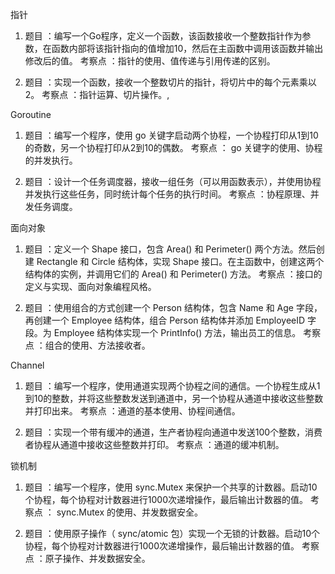 指针 
1. 题目 ：编写一个Go程序，定义一个函数，该函数接收一个整数指针作为参数，在函数内部将该指针指向的值增加10，然后在主函数中调用该函数并输出修改后的值。 
考察点 ：指针的使用、值传递与引用传递的区别。

2. 题目 ：实现一个函数，接收一个整数切片的指针，将切片中的每个元素乘以2。 
考察点 ：指针运算、切片操作。,

Goroutine 
1. 题目 ：编写一个程序，使用 go 关键字启动两个协程，一个协程打印从1到10的奇数，另一个协程打印从2到10的偶数。 
考察点 ： go 关键字的使用、协程的并发执行。

2. 题目 ：设计一个任务调度器，接收一组任务（可以用函数表示），并使用协程并发执行这些任务，同时统计每个任务的执行时间。 
考察点 ：协程原理、并发任务调度。

面向对象 
1. 题目 ：定义一个 Shape 接口，包含 Area() 和 Perimeter() 两个方法。然后创建 Rectangle 和 Circle 结构体，实现 Shape 接口。在主函数中，创建这两个结构体的实例，并调用它们的 Area() 和 Perimeter() 方法。 
考察点 ：接口的定义与实现、面向对象编程风格。

2. 题目 ：使用组合的方式创建一个 Person 结构体，包含 Name 和 Age 字段，再创建一个 Employee 结构体，组合 Person 结构体并添加 EmployeeID 字段。为 Employee 结构体实现一个 PrintInfo() 方法，输出员工的信息。 
考察点 ：组合的使用、方法接收者。

Channel 
1. 题目 ：编写一个程序，使用通道实现两个协程之间的通信。一个协程生成从1到10的整数，并将这些整数发送到通道中，另一个协程从通道中接收这些整数并打印出来。 
考察点 ：通道的基本使用、协程间通信。

2. 题目 ：实现一个带有缓冲的通道，生产者协程向通道中发送100个整数，消费者协程从通道中接收这些整数并打印。 
考察点 ：通道的缓冲机制。

锁机制 
1. 题目 ：编写一个程序，使用 sync.Mutex 来保护一个共享的计数器。启动10个协程，每个协程对计数器进行1000次递增操作，最后输出计数器的值。 
考察点 ： sync.Mutex 的使用、并发数据安全。

2. 题目 ：使用原子操作（ sync/atomic 包）实现一个无锁的计数器。启动10个协程，每个协程对计数器进行1000次递增操作，最后输出计数器的值。 
考察点 ：原子操作、并发数据安全。